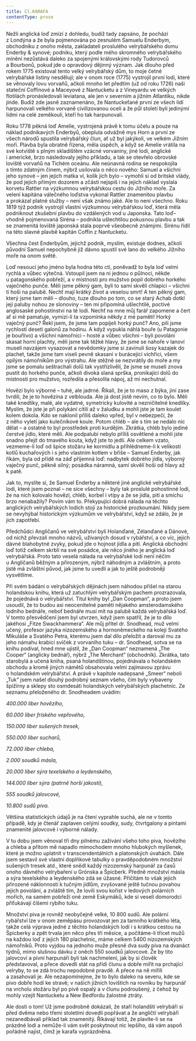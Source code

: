 ```yaml
---
title: Cl.KARAFA
contentType: prose
---
```


  

Nežli anglická loď zmizí z dohledu, budiž tady zapsáno, že pochází z Londýna a že byla pojmenována po zesnulém Samuelu Enderbym, obchodníku z onoho města, zakladateli proslulého velrybářského domu Enderby & synové; podniku, který podle mého skromného velrybářského mínění nezůstává daleko za spojenými královskými rody Tudorovců a Bourbonů, pokud jde o opravdový dějinný význam. Jak dlouho před rokem 1775 existoval tento velký velrybářský dům, to moje četné velrybářské listiny nesdělují; ale v onom roce (1775) vystrojil první lodi, které se věnovaly lovu vorvaňů, ačkoli mnoho let předtím (už od roku 1726) naši stateční Coffinové a Maceyové z Nantucketu a z Vineyardu ve velkých flotilách pronásledovali leviatana, ale jen v severním a jižním Atlantiku, nikde jinde. Budiž zde jasně zaznamenáno, že Nantuckeťané první ze všech lidí harpunovali velkého vorvaně civilizovanou ocelí a že půl století byli jedinými lidmi na celé zeměkouli, kteří ho tak harpunovali.

Roku 1778 pěkná loď Amelie, vystrojená právě k tomu účelu a pouze na náklad podnikavých Enderbyů, obeplula odvážně mys Horn a první ze všech národů spustila velrybářský člun, ať už byl jakýkoli, ve velkém Jižním moři. Plavba byla obratně řízena, měla úspěch, a když se Amelie vrátila na své kotviště s plným skladištěm vzácné vorvaniny, jiné lodi, anglické i americké, brzo následovaly jejího příkladu, a tak se otevřelo obrovské loviště vorvaňů na Tichém oceánu. Ale neúnavná rodina se nespokojila s tímto zdatným činem, nýbrž usilovala o něco nového: Samuel a všichni jeho synové – jen jejich matka ví, kolik jich bylo – vymohli si od britské vlády, že pod jejich přímým dozorem a zčásti nejspíš i na jejich náklad vyslala korvetu Rattler na výzkumnou velrybářskou cestu do Jižního moře. Za velení kapitána válečného loďstva vykonal Rattler znamenitou plavbu a prokázal platné služby – není však známo jaké. Ale to není všechno. Roku 1819 týž podnik vystrojil vlastní výzkumnou velrybářskou loď, která měla podniknout zkušební plavbu do vzdálených vod u Japonska. Tato loď– vhodně pojmenovaná Siréna – podnikla ušlechtilou pokusnou plavbu a tak se znamenitá loviště japonská stala poprvé všeobecně známými. Sirénu řídil na této slavné plavbě kapitán Coffin z Nantucketu.

Všechna čest Enderbyům, jejichž podnik, myslím, existuje dodnes, ačkoli původní Samuel nepochybně již dávno spustil své lano do velkého Jižního moře na onom světě.

Loď nesoucí jeho jméno byla hodna této cti, poněvadž to byla loď velmi rychlá a vůbec výtečná. Vstoupil jsem na ni jednou o půlnoci, někde u patagonského pobřeží, a v místnosti pro mužstvo popil dobrého horkého vaječného punče. Měli jsme pěkný gam, byli to samí skvělí chlapíci – všichni ti hoši na palubě. Nechť mají krátký život a veselou smrt! A ten pěkný gam, který jsme tam měli – dlouho, tuze dlouho po tom, co se starý Achab dotkl její paluby nohou ze slonoviny – ten mi připomíná ušlechtilé, poctivé anglosaské pohostinství na té lodi. Nechť na mne můj farář zapomene a čert ať si mě pamatuje, vymizí-li ta vzpomínka někdy z mé paměti! Horký vaječný punč? Řekl jsem, že jsme tam popíjeli horký punč? Ano, pili jsme rychlostí deseti galonů za hodinu. A když vypukla náhlá bouře (u Patagonie je bouřlivo) a všichni námořníci – hosté a vůbec všichni – byli povoláni skasat horní plachty, měli jsme tak těžké hlavy, že jsme se nahoře v lanoví museli navzájem vysazovat a nevědomky jsme si zavinuli šosy kazajek do plachet, takže jsme tam viseli pevně skasaní v burácející vichřici, všem opilým námořníkům pro výstrahu. Ale stěžně se nezvrátily do moře a my jsme se pomalu seštrachali dolů tak vystřízlivělí, že jsme se museli znova pustit do horkého punče, ačkoli divoká slaná sprška, pronikající dolů do místnosti pro mužstvo, rozředila a přesolila nápoj, až mi nechutnal.

Hovězí bylo výborné – tuhé, ale jadrné. Říkali, že je to maso z býka, jiní zase tvrdili, že je to hovězina z velblouda. Ale já dost jistě nevím, co to bylo. Měli také knedlíky, malé, ale vydatné, symetricky kulovité a nezničitelné knedlíky. Myslím, že jste je při polykání cítili až v žaludku a mohli jste je tam koulet kolem dokola. Kdo se naklonil příliš daleko vpřed, byl v nebezpečí, že z něho vyletí jako kulečníkové koule. Potom chléb – ale s tím se nedalo nic dělat – a ostatně to byl prostředek proti kurdějím. Zkrátka, chléb bylo jediné čerstvé jídlo, které měli. Ale podpalubí nebylo příliš osvětlené a mohli jste snadno přejít do tmavého kouta, když jste to jedli. Ale celkem vzato, vezmeme-li loď od špice stožáru ke kormidlu a přihlédneme-li k velikosti kotlů kuchařových i s jeho vlastním kotlem v břiše – Samuel Enderby, jak říkám, byla od přídě na záď příjemná loď: nadbytek dobrého jídla, výborný vaječný punč, pěkně silný; posádka náramná, samí skvělí hoši od hlavy až k patě.

Jak to, myslíte si, že Samuel Enderby a některé jiné anglické velrybářské lodi, které jsem poznal – ne sice všechny – byly tak proslulé pohostinné lodi, že na nich kolovalo hovězí, chléb, korbel i vtipy a že se jídla, pití a smíchu brzo nenabažily? Povím vám to. Překypující dobrá nálada na těchto anglických velrybářských lodích stojí za historické prozkoumání. Nikdy jsem se nevyhýbal historickým výzkumům ve velrybářství, když se zdálo, že je jich zapotřebí.

Předchůdci Angličanů ve velrybářství byli Holanďané, Zélanďané a Dánové, od nichž převzali mnoho názvů, užívaných dosud v rybářství, a co víc, jejich dávné blahobytné zvyky, pokud jde o hojnost jídla a pití. Anglická obchodní loď totiž celkem skrblí na své posádce, ale něco jiného je anglická loď velrybářská. Proto tato veselá nálada na velrybářské lodi není něčím u Angličanů běžným a přirozeným, nýbrž náhodným a zvláštním, a proto jistě má zvláštní původ, jak jsme tu uvedli a jak to ještě podrobněji vysvětlíme.

Při svém bádání o velrybářských dějinách jsem náhodou přišel na starou holandskou knihu, která už zatuchlým velrybářským pachem prozrazovala, že pojednává o velrybářství. Titul knihy byl „Dan Coopman“, a proto jsem usoudil, že to budou asi neocenitelné paměti nějakého amsterodamského lodního bednáře, neboť bednáře musí mít na palubě každá velrybářská loď. V tomto přesvědčení jsem byl utvrzen, když jsem spatřil, že je to dílo jakéhosi „Fitze Swackhammera“. Ale můj přítel dr. Snodhead, muž velmi učený, profesor jazyka nizozemského a hornoněmeckého na koleji Svatého Mikuláše a Svatého Petra, kterému jsem dal dílo přeložit a daroval mu za jeho námahu krabici svíček z vorvaního tuku – dr. Snodhead, sotva se na knihu podíval, hned mne ujistil, že „Dan Coopman“ neznamená „The Cooper“ (anglicky bednář), nýbrž „The Merchant“ (obchodník). Zkrátka, tato starobylá a učená kniha, psaná holandštinou, pojednávala o holandském obchodu a kromě jiných námětů obsahovala velmi zajímavou zprávu o holandském velrybářství. A právě v kapitole nadepsané „Smeer“ neboli „Tuk“ jsem našel dlouhý podrobný seznam všeho, čím byly vybaveny špižírny a sklepy sto osmdesáti holandských velrybářských plachetnic. Ze seznamu přeloženého dr. Snodheadem uvádím:

_400.000 liber hovězího,_

_60.000 liber fríského vepřového,_

_150.000 liber sušených tresek,_

_550.000 liber sucharů,_

_72.000 liber chleba,_

_2.000 soudků másla,_

_20.000 liber sýra texelského a leydenského,_

_144.000 liber sýra (patrně horší jakosti),_

_555 soudků jalovcové,_

_10.800 sudů piva._

Většina statistických údajů je na čtení vyprahle suchá, ale ne v tomto případě, kdy je čtenář zaplaven celými soudky, sudy, čtvrtgalony a pintami znamenité jalovcové i výborné nálady.

V tu dobu jsem věnoval tři dny pilnému zažívání všeho toho piva, hovězího a chleba a přitom mě napadlo mimochodem mnoho hlubokých myšlenek, které je možno uplatnit v transcendentálních a platonských úvahách. Dále jsem sestavil své vlastní doplňkové tabulky o pravděpodobném množství sušených tresek atd., které snědl každý nizozemský harpunář za časů onoho dávného velrybaření u Grónska a Špicberk. Předně množství másla a sýra texelského a leydenského zdá se úžasné. Přičítám to však jejich přirozené náklonnosti k tučným jídlům, zvyšované ještě tučnou povahou jejich povolání, a zvláště tím, že lovili svou kořist v ledových polárních mořích, na samém pobřeží oné země Eskymáků, kde si veselí domorodci přiťukávají číšemi rybího tuku.

Množství piva je rovněž neobyčejně velké, 10 800 sudů. Ale polární rybářství lze v onom zeměpásu provozovat jen za tamního krátkého léta, takže celá výprava jedné z těchto holandských lodí i s krátkou cestou na Špicberky a zpět trvala jen něco přes tři měsíce, a počítáme-li třicet mužů na každou loď z jejich 180 plachetnic, máme celkem 5400 nizozemských námořníků. Proto vyjdou na jednoho muže přesně dva sudy piva na dvanáct týdnů, mimo slušnou dávku z oněch 550 soudků jalovcové. Že by tito jalovcoví a pivní harpunáři byli tak nachmelení, jak by si člověk představoval, a přece dovedli stát na přídi člunu a dobře mířit na prchající velryby, to se zdá trochu nepodobné pravdě. A přece na ně mířili a zasahovali je. Ale nezapomínejme, že to bylo daleko na severu, kde se pivo dobře hodí ke stravě; v našich jižních lovištích na rovníku by harpunář na vrcholu stožáru byl po pivě ospalý a v člunu podroušený, z čehož by mohly vzejít Nantucketu a New Bedfordu žalostné ztráty.

Ale dosti o tom! Už jsme podrobně dokázali, že staří holandští velrybáři si před dvěma nebo třemi stoletími dovedli popřávat a že angličtí velrybáři nezanedbávali příklad tak znamenitý. Říkávají totiž, že plavíte-li se na prázdné lodi a nemůže-li vám svět poskytnout nic lepšího, dá vám aspoň pořádně najíst, čímž je karafa vyprázdněna.
